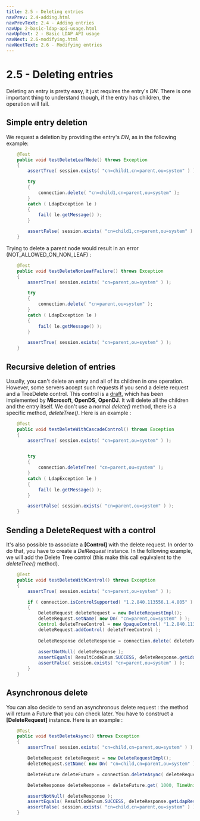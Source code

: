 ```yaml
---
title: 2.5 - Deleting entries
navPrev: 2.4-adding.html
navPrevText: 2.4 - Adding entries
navUp: 2-basic-ldap-api-usage.html
navUpText: 2 - Basic LDAP API usage
navNext: 2.6-modifying.html
navNextText: 2.6 - Modifying entries
---
```


# 2.5 - Deleting entries

Deleting an entry is pretty easy, it just requires the entry's _DN_. There is one important thing to understand though, if the entry has children, the operation will fail.

## Simple entry deletion

We request a deletion by providing the entry's _DN_, as in the following example:

```Java
    @Test
    public void testDeleteLeafNode() throws Exception
    {
        assertTrue( session.exists( "cn=child1,cn=parent,ou=system" ) );

        try 
        {
            connection.delete( "cn=child1,cn=parent,ou=system" );
        }
        catch ( LdapException le )
        {
            fail( le.getMessage() );
        }

        assertFalse( session.exists( "cn=child1,cn=parent,ou=system" ) );
    }
```

Trying to delete a parent node would result in an error (NOT_ALLOWED_ON_NON_LEAF) :

```Java
    @Test
    public void testDeleteNonLeafFailure() throws Exception
    {
        assertTrue( session.exists( "cn=parent,ou=system" ) );

        try 
        {
            connection.delete( "cn=parent,ou=system" );
        }
        catch ( LdapException le )
        {
            fail( le.getMessage() );
        }

        assertTrue( session.exists( "cn=parent,ou=system" ) );
    }
```

## Recursive deletion of entries

Usually, you can't delete an entry and all of its children in one operation. However, some servers accept such requests if you send a delete request and a TreeDelete control. This control is a [draft](https://tools.ietf.org/html/draft-armijo-ldap-treedelete-02), which has been implemented by **Microsoft**, **OpenDS**, **OpenDJ**. It will delete all the children and the entry itself. We don't use a normal _delete()_ method, there is a specific method, _deleteTree()_. Here is an example :

```Java
    @Test
    public void testDeleteWithCascadeControl() throws Exception
    {
        assertTrue( session.exists( "cn=parent,ou=system" ) );


        try
        {
            connection.deleteTree( "cn=parent,ou=system" );
        }
        catch ( LdapException le )
        {
            fail( le.getMessage() );
        }

        assertFalse( session.exists( "cn=parent,ou=system" ) );
    }
```

## Sending a DeleteRequest with a control

It's also possible to associate a **[Control]** with the delete request. In order to do that, you have to create a _DelRequest_ instance. In the following example, we will add the Delete Tree control (this make this call equivalent to the _deleteTree()_ method).

```Java
    @Test
    public void testDeleteWithControl() throws Exception
    {
        assertTrue( session.exists( "cn=parent,ou=system" ) );

        if ( connection.isControlSupported( "1.2.840.113556.1.4.805" ) )
        {
            DeleteRequest deleteRequest = new DeleteRequestImpl();
            deleteRequest.setName( new Dn( "cn=parent,ou=system" ) );
            Control deleteTreeControl = new OpaqueControl( "1.2.840.113556.1.4.805" );
            deleteRequest.addControl( deleteTreeControl );
    
            DeleteResponse deleteResponse = connection.delete( deleteRequest );
    
            assertNotNull( deleteResponse );
            assertEquals( ResultCodeEnum.SUCCESS, deleteResponse.getLdapResult().getResultCode() );
            assertFalse( session.exists( "cn=parent,ou=system" ) );
        }
    }
```

## Asynchronous delete

You can also decide to send an asynchronous delete request : the method will return a Future that you can check later. You have to construct a **[DeleteRequest]** instance. Here is an example :

```Java
    @Test
    public void testDeleteAsync() throws Exception
    {
        assertTrue( session.exists( "cn=child,cn=parent,ou=system" ) );

        DeleteRequest deleteRequest = new DeleteRequestImpl();
        deleteRequest.setName( new Dn( "cn=child,cn=parent,ou=system" ) );

        DeleteFuture deleteFuture = connection.deleteAsync( deleteRequest );

        DeleteResponse deleteResponse = deleteFuture.get( 1000, TimeUnit.MILLISECONDS );

        assertNotNull( deleteResponse );
        assertEquals( ResultCodeEnum.SUCCESS, deleteResponse.getLdapResult().getResultCode() );
        assertFalse( session.exists( "cn=child,cn=parent,ou=system" ) );
    }
```
